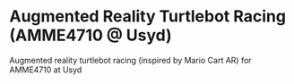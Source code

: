 # Augmented Reality Turtlebot Racing (AMME4710 @ Usyd)
Augmented reality turtlebot racing (inspired by Mario Cart AR) for AMME4710 at Usyd
